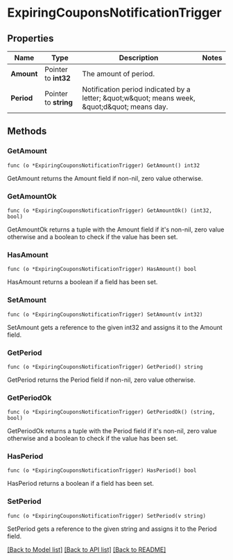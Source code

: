 # ExpiringCouponsNotificationTrigger

## Properties

Name | Type | Description | Notes
------------ | ------------- | ------------- | -------------
**Amount** | Pointer to **int32** | The amount of period. | 
**Period** | Pointer to **string** | Notification period indicated by a letter; \&quot;w\&quot; means week, \&quot;d\&quot; means day. | 

## Methods

### GetAmount

`func (o *ExpiringCouponsNotificationTrigger) GetAmount() int32`

GetAmount returns the Amount field if non-nil, zero value otherwise.

### GetAmountOk

`func (o *ExpiringCouponsNotificationTrigger) GetAmountOk() (int32, bool)`

GetAmountOk returns a tuple with the Amount field if it's non-nil, zero value otherwise
and a boolean to check if the value has been set.

### HasAmount

`func (o *ExpiringCouponsNotificationTrigger) HasAmount() bool`

HasAmount returns a boolean if a field has been set.

### SetAmount

`func (o *ExpiringCouponsNotificationTrigger) SetAmount(v int32)`

SetAmount gets a reference to the given int32 and assigns it to the Amount field.

### GetPeriod

`func (o *ExpiringCouponsNotificationTrigger) GetPeriod() string`

GetPeriod returns the Period field if non-nil, zero value otherwise.

### GetPeriodOk

`func (o *ExpiringCouponsNotificationTrigger) GetPeriodOk() (string, bool)`

GetPeriodOk returns a tuple with the Period field if it's non-nil, zero value otherwise
and a boolean to check if the value has been set.

### HasPeriod

`func (o *ExpiringCouponsNotificationTrigger) HasPeriod() bool`

HasPeriod returns a boolean if a field has been set.

### SetPeriod

`func (o *ExpiringCouponsNotificationTrigger) SetPeriod(v string)`

SetPeriod gets a reference to the given string and assigns it to the Period field.


[[Back to Model list]](../README.md#documentation-for-models) [[Back to API list]](../README.md#documentation-for-api-endpoints) [[Back to README]](../README.md)


